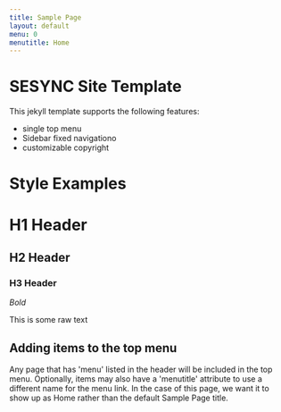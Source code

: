 ```yaml
---
title: Sample Page
layout: default
menu: 0
menutitle: Home
---
```

# SESYNC Site Template

This jekyll template supports the following features:

* single top menu
* Sidebar fixed navigationo
* customizable copyright

# Style Examples

# H1 Header

## H2 Header

### H3 Header

*Bold*

This is some raw text

## Adding items to the top menu

Any page that has 'menu' listed in the header will be included in the top menu. Optionally, items may also have a 'menutitle' attribute to use a different name for the menu link. In the case of this page, we want it to show up as Home rather than the default Sample Page title.
